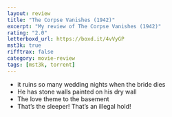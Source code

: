 ```yaml
---
layout: review
title: "The Corpse Vanishes (1942)"
excerpt: "My review of The Corpse Vanishes (1942)"
rating: "2.0"
letterboxd_url: https://boxd.it/4vVyGP
mst3k: true
rifftrax: false
category: movie-review
tags: [mst3k, torrent]
---
```


- it ruins so many wedding nights when the bride dies
- He has stone walls painted on his dry wall
- The love theme to the basement
- That’s the sleeper! That’s an illegal hold!
